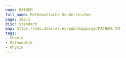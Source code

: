 ```yaml
---
name: MATHEM
full_name: Mathematische Sonderzeichen
page: 102/1
disc: Standard
map: https://sdo.dseiler.eu/pub/mappings/MATHEM.TXT
tags:
- Chemie
- Mathematik
- Physik
---
```

